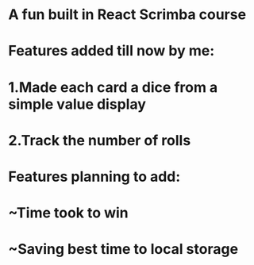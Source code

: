 # A fun built in React Scrimba course
# Features added till now by me: 
# 1.Made each card a dice from a simple value display
# 2.Track the number of rolls
# Features planning to add:
# ~Time took to win 
# ~Saving best time to local storage
